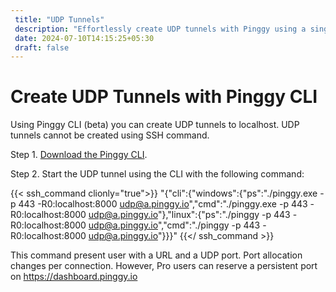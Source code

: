 ```yaml
---
 title: "UDP Tunnels" 
 description: "Effortlessly create UDP tunnels with Pinggy using a single command. Reserve a port on the dashboard for consistent connections and seamless localhost tunneling."
 date: 2024-07-10T14:15:25+05:30 
 draft: false 
---
```


# Create UDP Tunnels with Pinggy CLI

Using Pinggy CLI (beta) you can create UDP tunnels to localhost. UDP tunnels cannot be created using SSH command.

Step 1. [Download the Pinggy CLI](/cli/).

Step 2. Start the UDP tunnel using the CLI with the following command: 

{{< ssh_command clionly="true">}}
"{\"cli\":{\"windows\":{\"ps\":\"./pinggy.exe -p 443 -R0:localhost:8000 udp@a.pinggy.io\",\"cmd\":\"./pinggy.exe -p 443 -R0:localhost:8000 udp@a.pinggy.io\"},\"linux\":{\"ps\":\"./pinggy -p 443 -R0:localhost:8000 udp@a.pinggy.io\",\"cmd\":\"./pinggy -p 443 -R0:localhost:8000 udp@a.pinggy.io\"}}}"
{{</ ssh_command >}}

This command present user with a URL and a UDP port. Port allocation changes per connection. However, Pro users can reserve a persistent port on <https://dashboard.pinggy.io>
